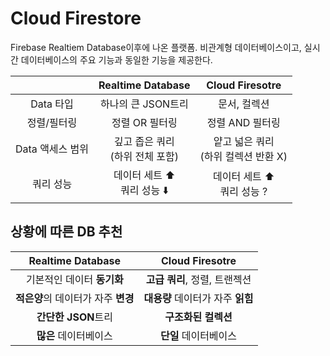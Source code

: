 # Cloud Firestore
Firebase Realtiem Database이후에 나온 플랫폼. 비관계형 데이터베이스이고, 실시간 데이터베이스의 주요 기능과 동일한 기능을 제공한다.
 
||Realtime Database|Cloud Firesotre|
|:-:|:-:|:-:|
|Data 타입|하나의 큰 JSON트리|문서, 컬렉션|
|정렬/필터링|정렬 OR 필터링|정렬 AND 필터링|
|Data 액세스 범위|깊고 좁은 쿼리<br>(하위 전체 포함)|얕고 넓은 쿼리<br>(하위 컬렉션 반환 X)|
|쿼리 성능|데이터 세트 ⬆️<br>쿼리 성능 ⬇️|데이터 세트 ⬆️<br>쿼리 성능 ?|

## 상황에 따른 DB 추천
|Realtime Database|Cloud Firesotre|
|:-:|:-:|
|기본적인 데이터 **동기화**|**고급 쿼리**, 정렬, 트랜젝션|
|**적은양**의 데이터가 자주 **변경**|**대용량** 데이터가 자주 **읽힘**|
|**간단한 JSON**트리|**구조화된 컬렉션**|
|**많은** 데이터베이스|**단일** 데이터베이스